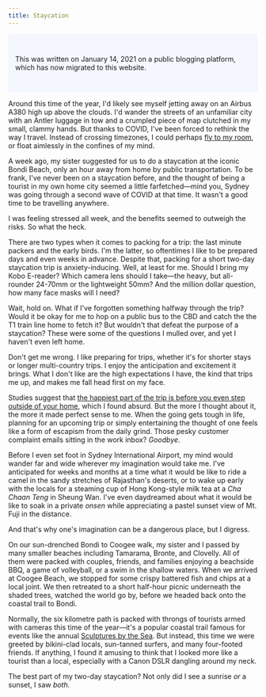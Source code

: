 ```yaml
---
title: Staycation
---
```


<p style="padding: 3em 1em; background: #f5f7ff; border-radius: 4px;">This was written on January 14, 2021 on a public blogging platform, which has now migrated to this website.</p>

Around this time of the year, I'd likely see myself jetting away on an Airbus A380 high up above the clouds. I'd wander the streets of an unfamiliar city with an Antler luggage in tow and a crumpled piece of map clutched in my small, clammy hands. But thanks to COVID, I've been forced to rethink the way I travel. Instead of crossing timezones, I could perhaps [fly to my room](https://www.rollingstone.com/music/music-features/bts-fly-to-my-room-song-you-need-to-know-1093419/), or float aimlessly in the confines of my mind. 

A week ago, my sister suggested for us to do a staycation at the iconic Bondi Beach, only an hour away from home by public transportation. To be frank, I've never been on a staycation before, and the thought of being a tourist in my own home city seemed a little farfetched—mind you, Sydney was going through a second wave of COVID at that time. It wasn't a good time to be travelling anywhere.

I was feeling stressed all week, and the benefits seemed to outweigh the risks. So what the heck.

There are two types when it comes to packing for a trip: the last minute packers and the early birds. I'm the latter, so oftentimes I like to be prepared days and even weeks in advance. Despite that, packing for a short two-day staycation trip is anxiety-inducing. Well, at least for me. Should I bring my Kobo E-reader? Which camera lens should I take—the heavy, but all-rounder 24-70mm or the lightweight 50mm? And the million dollar question, how many face masks will I need?

Wait, hold on. What if I've forgotten something halfway through the trip? Would it be okay for me to hop on a public bus to the CBD and catch the the T1 train line home to fetch it? But wouldn't that defeat the purpose of a staycation? These were some of the questions I mulled over, and yet I haven't even left home.

Don't get me wrong. I like preparing for trips, whether it's for shorter stays or longer multi-country trips. I enjoy the anticipation and excitement it brings. What I don't like are the high expectations I have, the kind that trips me up, and makes me fall head first on my face.

Studies suggest that [the happiest part of the trip is before you even step outside of your home](https://www.huffpost.com/entry/how-to-make-the-most-of-vacation_n_5755b42ae4b0eb20fa0e906d), which I found absurd. But the more I thought about it, the more it made perfect sense to me. When the going gets tough in life, planning for an upcoming trip or simply entertaining the thought of one feels like a form of escapism from the daily grind. Those pesky customer complaint emails sitting in the work inbox? _Goodbye_.

Before I even set foot in Sydney International Airport, my mind would wander far and wide wherever my imagination would take me. I've anticipated for weeks and months at a time what it would be like to ride a camel in the sandy stretches of Rajasthan's deserts, or to wake up early with the locals for a steaming cup of Hong Kong-style milk tea at a _Cha Chaan Teng_ in Sheung Wan. I've even daydreamed about what it would be like to soak in a private _onsen_ while appreciating a pastel sunset view of Mt. Fuji in the distance. 

And that's why one's imagination can be a dangerous place, but I digress.

On our sun-drenched Bondi to Coogee walk, my sister and I passed by many smaller beaches including Tamarama, Bronte, and Clovelly. All of them were packed with couples, friends, and families enjoying a beachside BBQ, a game of volleyball, or a swim in the shallow waters. When we arrived at Coogee Beach, we stopped for some crispy battered fish and chips at a local joint. We then retreated to a short half-hour picnic underneath the shaded trees, watched the world go by, before we headed back onto the coastal trail to Bondi.

Normally, the six kilometre path is packed with throngs of tourists armed with cameras this time of the year—it's a popular coastal trail famous for events like the annual [Sculptures by the Sea](https://sculpturebythesea.com/). But instead, this time we were greeted by bikini-clad locals, sun-tanned surfers, and many four-footed friends. If anything, I found it amusing to think that I looked more like a tourist than a local, especially with a Canon DSLR dangling around my neck.

The best part of my two-day staycation? Not only did I see a sunrise _or_ a sunset, I saw _both._
